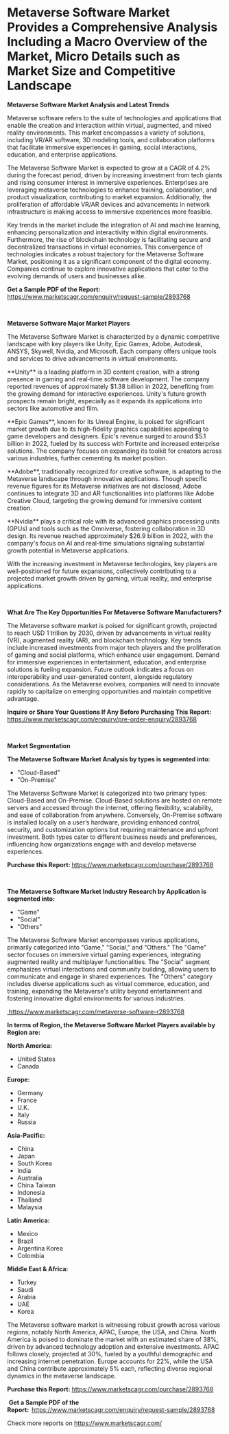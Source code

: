 <p><h1>Metaverse Software Market Provides a Comprehensive Analysis Including a Macro Overview of the Market, Micro Details such as Market Size and Competitive Landscape</h1></p><p><strong>Metaverse Software Market Analysis and Latest Trends</strong></p>
<p><p>Metaverse software refers to the suite of technologies and applications that enable the creation and interaction within virtual, augmented, and mixed reality environments. This market encompasses a variety of solutions, including VR/AR software, 3D modeling tools, and collaboration platforms that facilitate immersive experiences in gaming, social interactions, education, and enterprise applications.</p><p>The Metaverse Software Market is expected to grow at a CAGR of 4.2% during the forecast period, driven by increasing investment from tech giants and rising consumer interest in immersive experiences. Enterprises are leveraging metaverse technologies to enhance training, collaboration, and product visualization, contributing to market expansion. Additionally, the proliferation of affordable VR/AR devices and advancements in network infrastructure is making access to immersive experiences more feasible.</p><p>Key trends in the market include the integration of AI and machine learning, enhancing personalization and interactivity within digital environments. Furthermore, the rise of blockchain technology is facilitating secure and decentralized transactions in virtual economies. This convergence of technologies indicates a robust trajectory for the Metaverse Software Market, positioning it as a significant component of the digital economy. Companies continue to explore innovative applications that cater to the evolving demands of users and businesses alike.</p></p>
<p><strong>Get a Sample PDF of the Report:&nbsp;</strong> <a href="https://www.marketscagr.com/enquiry/request-sample/2893768?utm_campaign=2653&utm_medium=2&utm_source=Github&utm_content=ia&utm_term=15032025&utm_id=metaverse-software">https://www.marketscagr.com/enquiry/request-sample/2893768</a></p>
<p>&nbsp;</p>
<p><strong>Metaverse Software Major Market Players</strong></p>
<p><p>The Metaverse Software Market is characterized by a dynamic competitive landscape with key players like Unity, Epic Games, Adobe, Autodesk, ANSYS, Skywell, Nvidia, and Microsoft. Each company offers unique tools and services to drive advancements in virtual environments.</p><p>**Unity** is a leading platform in 3D content creation, with a strong presence in gaming and real-time software development. The company reported revenues of approximately $1.38 billion in 2022, benefiting from the growing demand for interactive experiences. Unity's future growth prospects remain bright, especially as it expands its applications into sectors like automotive and film.</p><p>**Epic Games**, known for its Unreal Engine, is poised for significant market growth due to its high-fidelity graphics capabilities appealing to game developers and designers. Epic's revenue surged to around $5.1 billion in 2022, fueled by its success with Fortnite and increased enterprise solutions. The company focuses on expanding its toolkit for creators across various industries, further cementing its market position.</p><p>**Adobe**, traditionally recognized for creative software, is adapting to the Metaverse landscape through innovative applications. Though specific revenue figures for its Metaverse initiatives are not disclosed, Adobe continues to integrate 3D and AR functionalities into platforms like Adobe Creative Cloud, targeting the growing demand for immersive content creation.</p><p>**Nvidia** plays a critical role with its advanced graphics processing units (GPUs) and tools such as the Omniverse, fostering collaboration in 3D design. Its revenue reached approximately $26.9 billion in 2022, with the company's focus on AI and real-time simulations signaling substantial growth potential in Metaverse applications.</p><p>With the increasing investment in Metaverse technologies, key players are well-positioned for future expansions, collectively contributing to a projected market growth driven by gaming, virtual reality, and enterprise applications.</p></p>
<p>&nbsp;</p>
<p><strong>What Are The Key Opportunities For Metaverse Software Manufacturers?</strong></p>
<p><p>The Metaverse software market is poised for significant growth, projected to reach USD 1 trillion by 2030, driven by advancements in virtual reality (VR), augmented reality (AR), and blockchain technology. Key trends include increased investments from major tech players and the proliferation of gaming and social platforms, which enhance user engagement. Demand for immersive experiences in entertainment, education, and enterprise solutions is fueling expansion. Future outlook indicates a focus on interoperability and user-generated content, alongside regulatory considerations. As the Metaverse evolves, companies will need to innovate rapidly to capitalize on emerging opportunities and maintain competitive advantage.</p></p>
<p><strong>Inquire or Share Your Questions If Any Before Purchasing This Report:</strong> <a href="https://www.marketscagr.com/enquiry/pre-order-enquiry/2893768?utm_campaign=2653&utm_medium=2&utm_source=Github&utm_content=ia&utm_term=15032025&utm_id=metaverse-software">https://www.marketscagr.com/enquiry/pre-order-enquiry/2893768</a></p>
<p>&nbsp;</p>
<p><strong>Market Segmentation</strong></p>
<p><strong>The Metaverse Software Market Analysis by types is segmented into:</strong></p>
<p><ul><li>"Cloud-Based"</li><li>"On-Premise"</li></ul></p>
<p><p>The Metaverse Software Market is categorized into two primary types: Cloud-Based and On-Premise. Cloud-Based solutions are hosted on remote servers and accessed through the internet, offering flexibility, scalability, and ease of collaboration from anywhere. Conversely, On-Premise software is installed locally on a user’s hardware, providing enhanced control, security, and customization options but requiring maintenance and upfront investment. Both types cater to different business needs and preferences, influencing how organizations engage with and develop metaverse experiences.</p></p>
<p><strong>Purchase this Report:&nbsp;</strong><a href="https://www.marketscagr.com/purchase/2893768?utm_campaign=2653&utm_medium=2&utm_source=Github&utm_content=ia&utm_term=15032025&utm_id=metaverse-software">https://www.marketscagr.com/purchase/2893768</a></p>
<p>&nbsp;</p>
<p><strong>The Metaverse Software Market Industry Research by Application is segmented into:</strong></p>
<p><ul><li>"Game"</li><li>"Social"</li><li>"Others"</li></ul></p>
<p><p>The Metaverse Software Market encompasses various applications, primarily categorized into "Game," "Social," and "Others." The "Game" sector focuses on immersive virtual gaming experiences, integrating augmented reality and multiplayer functionalities. The "Social" segment emphasizes virtual interactions and community building, allowing users to communicate and engage in shared experiences. The "Others" category includes diverse applications such as virtual commerce, education, and training, expanding the Metaverse's utility beyond entertainment and fostering innovative digital environments for various industries.</p></p>
<p><a href="https://www.marketscagr.com/metaverse-software-r2893768?utm_campaign=2653&utm_medium=2&utm_source=Github&utm_content=ia&utm_term=15032025&utm_id=metaverse-software">&nbsp;https://www.marketscagr.com/metaverse-software-r2893768</a></p>
<p><strong>In terms of Region, the Metaverse Software Market Players available by Region are:</strong></p>
<p>
    <p> <strong> North America: </strong>
        <ul>
            <li>United States</li>
            <li>Canada</li>
        </ul>
        </p> 
    <p> <strong> Europe: </strong>
        <ul>
            <li>Germany</li>
            <li>France</li>
            <li>U.K.</li>
            <li>Italy</li>
            <li>Russia</li>
        </ul>
        </p> 
    <p> <strong> Asia-Pacific: </strong>
        <ul>
            <li>China</li>
            <li>Japan</li>
            <li>South Korea</li>
            <li>India</li>
            <li>Australia</li>
            <li>China Taiwan</li>
            <li>Indonesia</li>
            <li>Thailand</li>
            <li>Malaysia</li>
        </ul>
        </p> 
    <p> <strong> Latin America: </strong>
        <ul>
            <li>Mexico</li>
            <li>Brazil</li>
            <li>Argentina Korea</li>
            <li>Colombia</li>
        </ul>
        </p> 
    <p> <strong> Middle East & Africa: </strong>
        <ul>
            <li>Turkey</li>
            <li>Saudi</li>
            <li>Arabia</li>
            <li>UAE</li>
            <li>Korea</li>
        </ul>
    </p>
    </p>
<p><p>The Metaverse software market is witnessing robust growth across various regions, notably North America, APAC, Europe, the USA, and China. North America is poised to dominate the market with an estimated share of 38%, driven by advanced technology adoption and extensive investments. APAC follows closely, projected at 30%, fueled by a youthful demographic and increasing internet penetration. Europe accounts for 22%, while the USA and China contribute approximately 5% each, reflecting diverse regional dynamics in the metaverse landscape.</p></p>
<p><strong>Purchase this Report: </strong><a href="https://www.marketscagr.com/purchase/2893768?utm_campaign=2653&utm_medium=2&utm_source=Github&utm_content=ia&utm_term=15032025&utm_id=metaverse-software">https://www.marketscagr.com/purchase/2893768</a></p>
<p>&nbsp;<strong>Get a Sample PDF of the Report:&nbsp;&nbsp;</strong><a href="https://www.marketscagr.com/enquiry/request-sample/2893768?utm_campaign=2653&utm_medium=2&utm_source=Github&utm_content=ia&utm_term=15032025&utm_id=metaverse-software">https://www.marketscagr.com/enquiry/request-sample/2893768</a></p>
<p><strong></strong></p>
<p>Check more reports on <a href="https://www.marketscagr.com/?utm_campaign=2653&utm_medium=2&utm_source=Github&utm_content=ia&utm_term=15032025&utm_id=metaverse-software">https://www.marketscagr.com/</a></p>
